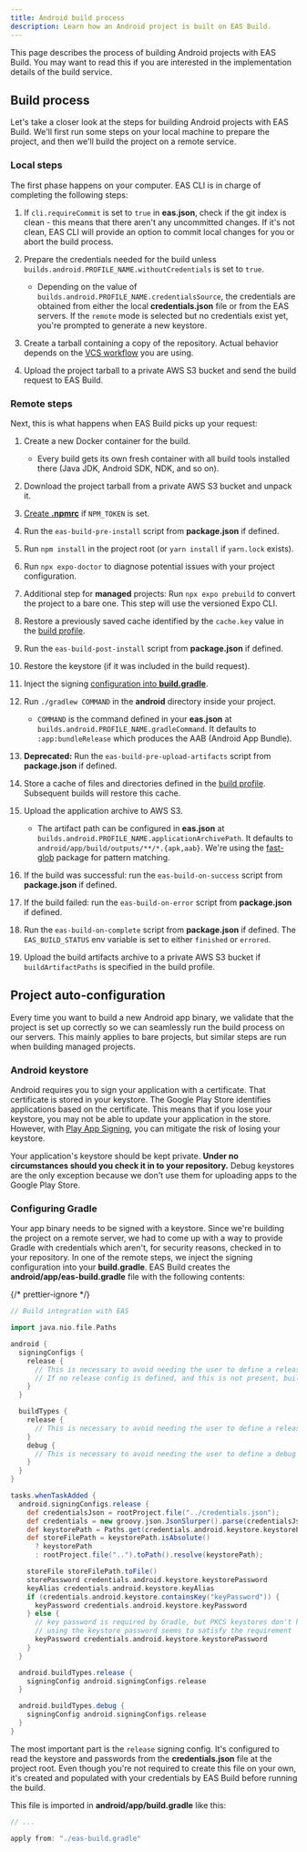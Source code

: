 ```yaml
---
title: Android build process
description: Learn how an Android project is built on EAS Build.
---
```


This page describes the process of building Android projects with EAS Build. You may want to read this if you are interested in the implementation details of the build service.

## Build process

Let's take a closer look at the steps for building Android projects with EAS Build. We'll first run some steps on your local machine to prepare the project, and then we'll build the project on a remote service.

### Local steps

The first phase happens on your computer. EAS CLI is in charge of completing the following steps:

1. If `cli.requireCommit` is set to `true` in **eas.json**, check if the git index is clean - this means that there aren't any uncommitted changes. If it's not clean, EAS CLI will provide an option to commit local changes for you or abort the build process.
1. Prepare the credentials needed for the build unless `builds.android.PROFILE_NAME.withoutCredentials` is set to `true`.

   - Depending on the value of `builds.android.PROFILE_NAME.credentialsSource`, the credentials are obtained from either the local **credentials.json** file or from the EAS servers. If the `remote` mode is selected but no credentials exist yet, you're prompted to generate a new keystore.

1. Create a tarball containing a copy of the repository. Actual behavior depends on the [VCS workflow](https://expo.fyi/eas-vcs-workflow) you are using.
1. Upload the project tarball to a private AWS S3 bucket and send the build request to EAS Build.

### Remote steps

Next, this is what happens when EAS Build picks up your request:

1. Create a new Docker container for the build.

   - Every build gets its own fresh container with all build tools installed there (Java JDK, Android SDK, NDK, and so on).

1. Download the project tarball from a private AWS S3 bucket and unpack it.
1. [Create **.npmrc**](/build-reference/private-npm-packages) if `NPM_TOKEN` is set.
1. Run the `eas-build-pre-install` script from **package.json** if defined.
1. Run `npm install` in the project root (or `yarn install` if `yarn.lock` exists).
1. Run `npx expo-doctor` to diagnose potential issues with your project configuration.
1. Additional step for **managed** projects: Run `npx expo prebuild` to convert the project to a bare one. This step will use the versioned Expo CLI.
1. Restore a previously saved cache identified by the `cache.key` value in the [build profile](/build/eas-json).
1. Run the `eas-build-post-install` script from **package.json** if defined.
1. Restore the keystore (if it was included in the build request).
1. Inject the signing [configuration into **build.gradle**](#configuring-gradle).
1. Run `./gradlew COMMAND` in the **android** directory inside your project.

   - `COMMAND` is the command defined in your **eas.json** at `builds.android.PROFILE_NAME.gradleCommand`. It defaults to `:app:bundleRelease` which produces the AAB (Android App Bundle).

1. **Deprecated:** Run the `eas-build-pre-upload-artifacts` script from **package.json** if defined.
1. Store a cache of files and directories defined in the [build profile](/build/eas-json/). Subsequent builds will restore this cache.
1. Upload the application archive to AWS S3.

   - The artifact path can be configured in **eas.json** at `builds.android.PROFILE_NAME.applicationArchivePath`. It defaults to `android/app/build/outputs/**/*.{apk,aab}`. We're using the [fast-glob](https://github.com/mrmlnc/fast-glob#pattern-syntax) package for pattern matching.

1. If the build was successful: run the `eas-build-on-success` script from **package.json** if defined.
1. If the build failed: run the `eas-build-on-error` script from **package.json** if defined.
1. Run the `eas-build-on-complete` script from **package.json** if defined. The `EAS_BUILD_STATUS` env variable is set to either `finished` or `errored`.
1. Upload the build artifacts archive to a private AWS S3 bucket if `buildArtifactPaths` is specified in the build profile.

## Project auto-configuration

Every time you want to build a new Android app binary, we validate that the project is set up correctly so we can seamlessly run the build process on our servers. This mainly applies to bare projects, but similar steps are run when building managed projects.

### Android keystore

Android requires you to sign your application with a certificate. That certificate is stored in your keystore. The Google Play Store identifies applications based on the certificate. This means that if you lose your keystore, you may not be able to update your application in the store. However, with [Play App Signing](https://developer.android.com/studio/publish/app-signing#app-signing-google-play), you can mitigate the risk of losing your keystore.

Your application's keystore should be kept private. **Under no circumstances should you check it in to your repository.** Debug keystores are the only exception because we don't use them for uploading apps to the Google Play Store.

### Configuring Gradle

Your app binary needs to be signed with a keystore. Since we're building the project on a remote server, we had to come up with a way to provide Gradle with credentials which aren't, for security reasons, checked in to your repository. In one of the remote steps, we inject the signing configuration into your **build.gradle**. EAS Build creates the **android/app/eas-build.gradle** file with the following contents:

{/* prettier-ignore */}
```groovy android/app/eas-build.gradle
// Build integration with EAS

import java.nio.file.Paths

android {
  signingConfigs {
    release {
      // This is necessary to avoid needing the user to define a release signing config manually
      // If no release config is defined, and this is not present, build for assembleRelease will crash
    }
  }

  buildTypes {
    release {
      // This is necessary to avoid needing the user to define a release build type manually
    }
    debug {
      // This is necessary to avoid needing the user to define a debug build type manually
    }
  }
}

tasks.whenTaskAdded {
  android.signingConfigs.release {
    def credentialsJson = rootProject.file("../credentials.json");
    def credentials = new groovy.json.JsonSlurper().parse(credentialsJson)
    def keystorePath = Paths.get(credentials.android.keystore.keystorePath);
    def storeFilePath = keystorePath.isAbsolute()
      ? keystorePath
      : rootProject.file("..").toPath().resolve(keystorePath);

    storeFile storeFilePath.toFile()
    storePassword credentials.android.keystore.keystorePassword
    keyAlias credentials.android.keystore.keyAlias
    if (credentials.android.keystore.containsKey("keyPassword")) {
      keyPassword credentials.android.keystore.keyPassword
    } else {
      // key password is required by Gradle, but PKCS keystores don't have one
      // using the keystore password seems to satisfy the requirement
      keyPassword credentials.android.keystore.keystorePassword
    }
  }

  android.buildTypes.release {
    signingConfig android.signingConfigs.release
  }

  android.buildTypes.debug {
    signingConfig android.signingConfigs.release
  }
}

```

The most important part is the `release` signing config. It's configured to read the keystore and passwords from the **credentials.json** file at the project root. Even though you're not required to create this file on your own, it's created and populated with your credentials by EAS Build before running the build.

This file is imported in **android/app/build.gradle** like this:

```groovy android/app/build.gradle
// ...

apply from: "./eas-build.gradle"
```